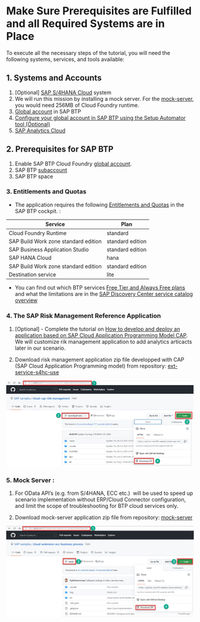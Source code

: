 # Make Sure Prerequisites are Fulfilled and all Required Systems are in Place

To execute all the necessary steps of the tutorial, you will need the following systems, services, and tools available:

## 1. Systems and Accounts

1. [Optional] [SAP S/4HANA Cloud](https://www.sap.com/products/erp/s4hana-erp.html) system
2. We will  run this mission by installing a mock server. For the [mock-server](https://github.com/SAP-samples/cloud-extension-ecc-business-process/tree/mock), you would need 256MB of Cloud Foundry runtime.
2. [Global account](https://help.sap.com/products/BTP/65de2977205c403bbc107264b8eccf4b/8ed4a705efa0431b910056c0acdbf377.html?locale=en-US#loioc165d95ee700407eb181770901caec94) in SAP BTP
4. [Configure your global account in SAP BTP using the Setup Automator tool (Optional)](https://github.com/SAP-samples/btp-setup-automator)
5. [SAP Analytics Cloud](https://help.sap.com/docs/SAP_ANALYTICS_CLOUD)

## 2. Prerequisites for SAP BTP
1. Enable SAP BTP Cloud Foundry [global account](https://developers.sap.com/tutorials/cp-cf-entitlements-add.html).
2. SAP BTP [subaccount](https://help.sap.com/products/BTP/65de2977205c403bbc107264b8eccf4b/8ed4a705efa0431b910056c0acdbf377.html?locale=en-US#loio8d6e3a0fa4ab43e4a421d3ed08128afa)
3. SAP BTP space

### 3. Entitlements and Quotas

* The application requires the following [Entitlements and Quotas](https://help.sap.com/products/BTP/65de2977205c403bbc107264b8eccf4b/00aa2c23479d42568b18882b1ca90d79.html?locale=en-US) in the SAP BTP cockpit. :

| Service                                        | Plan             |
|------------------------------------------------|------------------|
| Cloud Foundry Runtime                          | standard         |   
| SAP Build Work zone standard edition           | standard edition |
| SAP Business Application Studio                | standard edition |
| SAP HANA Cloud                                 | hana             |
| SAP Build Work zone standard edition           | standard edition |
| Destination service                            | lite             |

* You can find out which BTP services [Free Tier and Always Free plans](https://help.sap.com/docs/btp/sap-business-technology-platform/trial-accounts-and-free-tier) and what the limitations are in the [SAP Discovery Center service catalog overview](https://discovery-center.cloud.sap/viewServices)
  
### 4. The SAP Risk Management Reference Application

1. [Optional] - Complete the tutorial on [How to develop and deploy an application based on SAP Cloud Application Programming Model CAP](https://github.com/SAP-samples/cloud-cap-risk-management/tree/ext-service-s4hc-use). We will customize rik management application to add analytics articacts later in our scenario. 

2. Download risk management application zip file developped with CAP (SAP Cloud Application Programming model) from repository: [ext-service-s4hc-use](https://github.com/SAP-samples/cloud-cap-risk-management/tree/ext-service-s4hc-use)

![risk-management-app](./GitHub-Download-risk-management-app.jpg)

### 5. Mock Server : 
1. For OData API’s (e.g. from S/4HANA, ECC etc.)  will be used to speed up scenario implementation without ERP/Cloud Connector configuration, and limit the scope of troubleshooting for BTP cloud services only.

2. Download mock-server application zip file from repository: [mock-server](https://github.com/SAP-samples/cloud-extension-ecc-business-process/tree/mock)

![mock-server-app](./GitHub-Download-mock-server-app.jpg)
